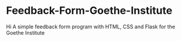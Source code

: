 # Feedback-Form-Goethe-Institute
Hi
A simple feedback form program with HTML, CSS and Flask for the Goethe Institute
